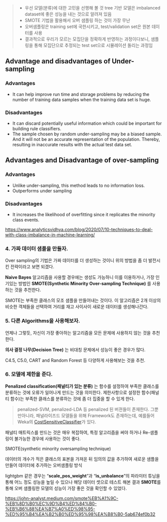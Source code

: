 > - 우선 모델(분류)에 대한 고민을 선행해 볼 것
>   tree 기반 모델은 imbalanced dataset에 좋은 성능을 내는 것으로 알려져 있음
> - SMOTE 기법을 활용해서 오버 샘플링 하는 것이 가장 무난
> - 오버샘플링은 training set에 국한시키고, test/validation set은 원본 데이터를 사용
> - 결과적으로 우리가 모르는 모집단을 정확하게 반영하는 과정이다보니, 샘플링을 통해 모집단으로 추정되는 test set으로 시뮬레이션 돌리는 과정임



## Advantage and disadvantages of Under-sampling

### **Advantages**

- It can help improve run time and storage problems by reducing the number of training data samples when the training data set is huge.

### **Disadvantages**

- It can discard potentially useful information which could be important for building rule classifiers.
- The sample chosen by random under-sampling may be a biased sample. And it will not be an accurate representation of the population. Thereby, resulting in inaccurate results with the actual test data set.

## Advantages and Disadvantage of over-sampling

### **Advantages**

- Unlike under-sampling, this method leads to no information loss.
- Outperforms under sampling

### **Disadvantages**

- It increases the likelihood of overfitting since it replicates the minority class events.

https://www.analyticsvidhya.com/blog/2020/07/10-techniques-to-deal-with-class-imbalance-in-machine-learning/



### 4. 가짜 데이터 샘플을 만들자.

Over sampling의 기법은 가짜 데이터를 더 생성하는 것이니 위의 방법을 좀 더 발전시킨 전략이라고 보면 되겠다.

**Naive Bayes** 알고리즘을 사용할 경우에는 생성도 가능하니 이를 이용하거나, 가장 인기있는 방법인 **SMOTE(Synthetic Minority Over-sampling Technique)** 를 사용하는 것을 추천한다.

SMOTE는 부족한 클래스의 모조 샘플을 만들어내는 것이다. 이 알고리즘은 2개 이상의 비슷한 객체들을 선택하여 거리를 재고 사이사이 새로운 데이터를 생성해나간다.


### 5. 다른 Algorithms을 사용해보자.

언제나 그렇듯, 자신이 가장 좋아하는 알고리즘을 모든 문제에 사용하지 않는 것을 추천한다.

**의사 결정 나무(Decision Tree)** 는 비대칭 문제에서 성능이 좋은 경우가 많다.

C4.5, C5.0, CART and Random Forest 등 다양하게 사용해보는 것을 추천.

### 6. 모델에 제한을 준다.

**Penalized classification(패널티가 있는 분류)** 는 함수를 설정하여 부족한 클래스를 분류하는 것에 오류가 일어나게 만드는 것을 의미한다. 제한사항으로 설정한 함수(패널티 함수)는 부족한 클래스를 분류하는 것에 좀 더 집중을 할 수 있게 한다.

> penalized-SVM, penalized-LDA 등 penalized 된 버젼들이 존재한다.
> 그뿐만아니라, 패널라이즈드 모델들을 위해 Framework도 존재하는데, 예를들어 Weka의 [CostSensitiveClassifier](http://weka.sourceforge.net/doc.dev/weka/classifiers/meta/CostSensitiveClassifier.html#CostSensitiveClassifier--)가 있다.

패널티 매트릭스를 만드는 것은 매우 복잡하여, 특정 알고리즘을 써야 하거나 Re-샘플링이 불가능한 경우에 사용하는 것이 좋다.



SMOTE(synthetic minority oversampling technique)

데이터의 개수가 적은 클래스의 표본을 가져온 뒤 임의의 값을 추가하여 새로운 샘플을 만들어 데이터에 추가하는 오버샘플링 방식

 lightgbm 같은 경우는 “**scale_pos_weight**”과 “**is_unbalance**”의 파라미터 튜닝을 통해 어느 정도 성능을 높일 수 있으나 해당 데이터 셋으로 테스트 해본 결과 **SMOTE**를 통해 오버 샘플링한 모델의 성능이 가장 좋은 것을 확인할 수 있었다.

https://john-analyst.medium.com/smote%EB%A1%9C-%EB%8D%B0%EC%9D%B4%ED%84%B0-%EB%B6%88%EA%B7%A0%ED%98%95-%ED%95%B4%EA%B2%B0%ED%95%98%EA%B8%B0-5ab674ef0b32
